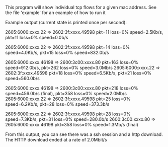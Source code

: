 This program will show individual tcp flows for a given mac address.  See the file 'example' for an example of how to run it

Example output (current state is printed once per second):

2605:6000:xxxx.22 => 2602:3f:xxxx.49598 pkt=11 loss=0% speed=2.5Kb/s, pkt=11 loss=0% speed=0.0b/s

2605:6000:xxxx.22 => 2602:3f:xxxx.49598 pkt=14 loss=0% speed=4.0Kb/s, pkt=15 loss=0% speed=832.0b/s

2605:6000:xxxx.46198 => 2600:3c00:xxxx.80 pkt=163 loss=0% speed=912.0b/s, pkt=262 loss=0% speed=3.0Mb/s
2605:6000:xxxx.22 => 2602:3f:xxxx.49598 pkt=18 loss=0% speed=6.5Kb/s, pkt=21 loss=0% speed=560.0b/s

2605:6000:xxxx.46198 => 2600:3c00:xxxx.80 pkt=218 loss=0% speed=456.0b/s (final), pkt=358 loss=0% speed=2.0Mb/s
2605:6000:xxxx.22 => 2602:3f:xxxx.49598 pkt=25 loss=0% speed=6.2Kb/s, pkt=28 loss=0% speed=373.3b/s

2605:6000:xxxx.22 => 2602:3f:xxxx.49598 pkt=28 loss=0% speed=7.3Kb/s, pkt=31 loss=0% speed=280.0b/s
2600:3c00:xxxx.80 => 2605:6000:xxxx.46198 pkt=358 loss=0% speed=1.3Mb/s (final)


From this output, you can see there was a ssh session and a http download.  The HTTP download ended at a rate of 2.0Mbit/s
